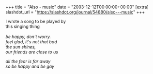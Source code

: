 +++
title = "Also - music"
date = "2003-12-12T00:00:00+00:00"
[extra]
slashdot_url = "https://slashdot.org/journal/54880/also---music"
+++

<p>I wrote a song to be played by <a href="http://www.sr.se/cgi-bin/p1/src/sing/default.asp"></a><br>this singing thing<br><i><br>be happy, don't worry.<br>feel glad, it's not that bad<br>the sun shines,<br>our friends are close to us</i></p>
<p><i>all the fear is far away<br>so be happy and be gay</i></p>

